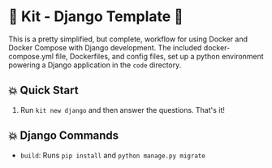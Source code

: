 # 🚀 Kit - Django Template 🚀

This is a pretty simplified, but complete, workflow for using Docker and Docker Compose with Django development. The included docker-compose.yml file, Dockerfiles, and config files, set up a python environment powering a Django application in the `code` directory.

## 💥 Quick Start

1. Run `kit new django` and then answer the questions. That's it!

## 💥 Django Commands

- `build`: Runs `pip install` and `python manage.py migrate`